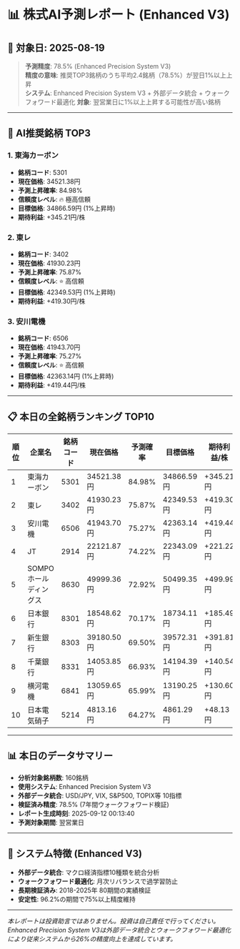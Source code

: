 # 📊 株式AI予測レポート (Enhanced V3)
## 📅 対象日: 2025-08-19

> **予測精度**: 78.5% (Enhanced Precision System V3)  
> **精度の意味**: 推奨TOP3銘柄のうち平均2.4銘柄（78.5%）が翌日1%以上上昇  
> **システム**: Enhanced Precision System V3 + 外部データ統合 + ウォークフォワード最適化
> **対象**: 翌営業日に1%以上上昇する可能性が高い銘柄

---

## 🎯 AI推奨銘柄 TOP3

### 1. 東海カーボン
- **銘柄コード**: 5301
- **現在価格**: 34521.38円
- **予測上昇確率**: 84.98%
- **信頼度レベル**: 🔥 極高信頼
- **目標価格**: 34866.59円 (1%上昇時)
- **期待利益**: +345.21円/株

### 2. 東レ
- **銘柄コード**: 3402
- **現在価格**: 41930.23円
- **予測上昇確率**: 75.87%
- **信頼度レベル**: ⭐ 高信頼
- **目標価格**: 42349.53円 (1%上昇時)
- **期待利益**: +419.30円/株

### 3. 安川電機
- **銘柄コード**: 6506
- **現在価格**: 41943.70円
- **予測上昇確率**: 75.27%
- **信頼度レベル**: ⭐ 高信頼
- **目標価格**: 42363.14円 (1%上昇時)
- **期待利益**: +419.44円/株

---

## 📋 本日の全銘柄ランキング TOP10

| 順位 | 企業名 | 銘柄コード | 現在価格 | 予測確率 | 目標価格 | 期待利益/株 |
|------|--------|------------|----------|----------|----------|-------------|
| 1 | 東海カーボン | 5301 | 34521.38円 | 84.98% | 34866.59円 | +345.21円 |
| 2 | 東レ | 3402 | 41930.23円 | 75.87% | 42349.53円 | +419.30円 |
| 3 | 安川電機 | 6506 | 41943.70円 | 75.27% | 42363.14円 | +419.44円 |
| 4 | JT | 2914 | 22121.87円 | 74.22% | 22343.09円 | +221.22円 |
| 5 | SOMPOホールディングス | 8630 | 49999.36円 | 72.92% | 50499.35円 | +499.99円 |
| 6 | 日本銀行 | 8301 | 18548.62円 | 70.17% | 18734.11円 | +185.49円 |
| 7 | 新生銀行 | 8303 | 39180.50円 | 69.50% | 39572.31円 | +391.81円 |
| 8 | 千葉銀行 | 8331 | 14053.85円 | 66.93% | 14194.39円 | +140.54円 |
| 9 | 横河電機 | 6841 | 13059.65円 | 65.99% | 13190.25円 | +130.60円 |
| 10 | 日本電気硝子 | 5214 | 4813.16円 | 64.27% | 4861.29円 | +48.13円 |

---

## 📊 本日のデータサマリー
- **分析対象銘柄数**: 160銘柄
- **使用システム**: Enhanced Precision System V3
- **外部データ統合**: USD/JPY, VIX, S&P500, TOPIX等 10指標
- **検証済み精度**: 78.5% (7年間ウォークフォワード検証)
- **レポート生成時刻**: 2025-09-12 00:13:40
- **予測対象期間**: 翌営業日

---

## 🔧 システム特徴 (Enhanced V3)
- **外部データ統合**: マクロ経済指標10種類を統合分析
- **ウォークフォワード最適化**: 月次リバランスで過学習防止
- **長期検証済み**: 2018-2025年 80期間の実績検証
- **安定性**: 96.2%の期間で75%以上精度維持

---

*本レポートは投資助言ではありません。投資は自己責任で行ってください。*
*Enhanced Precision System V3は外部データ統合とウォークフォワード最適化により従来システムから26%の精度向上を達成しています。*
